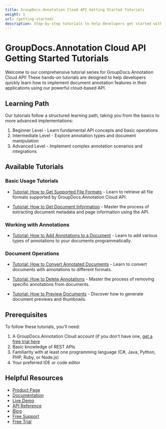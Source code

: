 ```yaml
---
title: GroupDocs.Annotation Cloud API Getting Started Tutorials
weight: 1
url: /getting-started/
description: Step-by-step tutorials to help developers get started with GroupDocs.Annotation Cloud API
---
```


# GroupDocs.Annotation Cloud API Getting Started Tutorials

Welcome to our comprehensive tutorial series for GroupDocs.Annotation Cloud API! These hands-on tutorials are designed to help developers quickly learn how to implement document annotation features in their applications using our powerful cloud-based API.

## Learning Path

Our tutorials follow a structured learning path, taking you from the basics to more advanced implementations:

1. Beginner Level - Learn fundamental API concepts and basic operations
2. Intermediate Level - Explore annotation types and document manipulation
3. Advanced Level - Implement complex annotation scenarios and integrations

## Available Tutorials

### Basic Usage Tutorials

- [Tutorial: How to Get Supported File Formats](/getting-started/get-supported-file-formats/) - Learn to retrieve all file formats supported by GroupDocs.Annotation Cloud API.

- [Tutorial: How to Get Document Information](/getting-started/get-document-information/) - Master the process of extracting document metadata and page information using the API.

### Working with Annotations

- [Tutorial: How to Add Annotations to a Document](/getting-started/add-annotations/) - Learn to add various types of annotations to your documents programmatically.

### Document Operations

- [Tutorial: How to Convert Annotated Documents](/getting-started/convert-documents/) - Learn to convert documents with annotations to different formats.

- [Tutorial: How to Delete Annotations](/getting-started/delete-annotations/) - Master the process of removing specific annotations from documents.

- [Tutorial: How to Preview Documents](/getting-started/preview-documents/) - Discover how to generate document previews and thumbnails.

## Prerequisites

To follow these tutorials, you'll need:

1. A GroupDocs.Annotation Cloud account (if you don't have one, [get a free trial here](https://dashboard.groupdocs.cloud/#/apps)
2. Basic knowledge of REST APIs
3. Familiarity with at least one programming language (C#, Java, Python, PHP, Ruby, or Node.js)
4. Your preferred IDE or code editor

## Helpful Resources

- [Product Page](https://products.groupdocs.cloud/annotation/)
- [Documentation](https://docs.groupdocs.cloud/annotation/)
- [Live Demo](https://products.groupdocs.app/annotation/family)
- [API Reference](https://reference.groupdocs.cloud/annotation/)
- [Blog](https://blog.groupdocs.cloud/categories/groupdocs.annotation-cloud-product-family/)
- [Free Support](https://forum.groupdocs.cloud/c/annotation/10/)
- [Free Trial](https://dashboard.groupdocs.cloud/#/apps)

